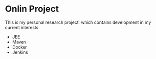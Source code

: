 # Onlin Project

This is my personal research project, which contains development in my current interests
* JEE
* Maven
* Docker
* Jenkins

